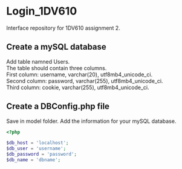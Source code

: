 # Login_1DV610
Interface repository for 1DV610 assignment 2.

## Create a mySQL database
Add table namned Users.  
The table should contain three columns.  
First column: username, varchar(20), utf8mb4_unicode_ci.  
Second column: password, varchar(255), utf8mb4_unicode_ci.  
Third column: cookie, varchar(255), utf8mb4_unicode_ci.

## Create a DBConfig.php file
Save in model folder. Add the information for your mySQL database.  
```php
<?php

$db_host = 'localhost';
$db_user = 'username';
$db_password = 'password';
$db_name = 'dbname';
```
